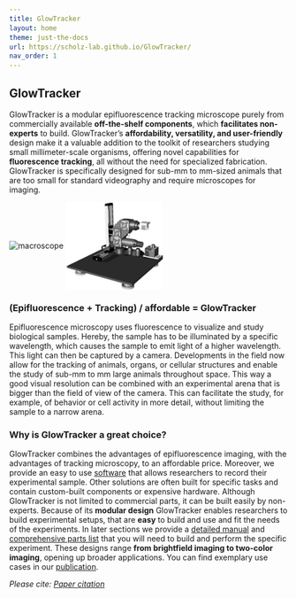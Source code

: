 ```yaml
---
title: GlowTracker
layout: home
theme: just-the-docs
url: https://scholz-lab.github.io/GlowTracker/
nav_order: 1
---
```


## GlowTracker
GlowTracker is a modular epifluorescence tracking microscope purely from commercially available **off-the-shelf components**, which **facilitates non-experts** to build. GlowTracker’s **affordability, versatility, and user-friendly** design make it a valuable addition to the toolkit of researchers studying small millimeter-scale organisms, offering novel capabilities for **fluorescence tracking**, all without the need for specialized fabrication. GlowTracker is specifically designed for sub-mm to mm-sized animals that are too small for standard videography and require microscopes for imaging.

<div>
    <img float="left" align ="middle" src="custom_assets/images/GlowTracker_introduction_small.gif" alt="macroscope" width="60%" />
    <img float="left" align ="middle" src="custom_assets/images/macroscope_3d_4_shortstage.png" alt="macroscope" width="35%" />
</div>

### (Epifluorescence + Tracking) / affordable = GlowTracker
Epifluorescence microscopy uses fluorescence to visualize and study biological samples. Hereby, the sample has to be illuminated by a specific wavelength, which causes the sample to emit light of a higher wavelength. This light can then be captured by a camera. 
Developments in the field now allow for the tracking of animals, organs, or cellular structures and enable the study of sub-mm to mm large animals throughout space. This way a good visual resolution can be combined with an experimental arena that is bigger than the field of view of the camera. This can facilitate the study, for example, of behavior or cell activity in more detail, without limiting the sample to a narrow arena.


### Why is GlowTracker a great choice?
GlowTracker combines the advantages of epifluorescence imaging, with the advantages of tracking microscopy, to an affordable price. Moreover, we provide an easy to use [software](https://scholz-lab.github.io/GlowTracker/software/software.html) that allows researchers to record their experimental sample. Other solutions are often built for specific tasks and contain custom-built components or expensive hardware. Although GlowTracker is not limited to commercial parts, it can be built easily by non-experts. Because of its **modular design** GlowTracker enables researchers to build experimental setups, that are **easy** to build and use and fit the needs of the experiments. In later sections we provide a [detailed manual](https://scholz-lab.github.io/GlowTracker/build_your_own.html) and [comprehensive parts list](https://scholz-lab.github.io/GlowTracker/List%20of%20parts/List_of_parts.html) that you will need to build and perform the specific experiment. These designs range **from brightfield imaging to two-color imaging**, opening up broader applications. You can find exemplary use cases in our [publication]().


_Please cite: [Paper citation]()_
